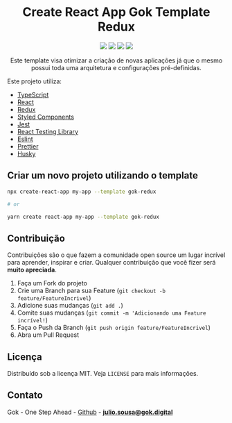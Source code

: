 <h1 align="center">Create React App Gok Template Redux</h1>

<p align="center">
  <img src="https://img.shields.io/static/v1?label=react&message=framework&color=blue&style=for-the-badge&logo=REACT"/>
  <img src="https://img.shields.io/static/v1?label=typescript&message=language&color=blue&style=for-the-badge&logo=TYPESCRIPT"/>
  <img src="http://img.shields.io/static/v1?label=DOCKER&message=Containers&color=blue&style=for-the-badge&logo=DOCKER"/>
  <img src="http://img.shields.io/static/v1?label=STATUS&message=PRODUCTION&color=green&style=for-the-badge"/>
</p>

<p align="center">Este template visa otimizar a criação de novas aplicações já que o mesmo possui toda uma arquitetura e configurações pré-definidas.</p>

Este projeto utiliza:

- [TypeScript](https://www.typescriptlang.org/)
- [React](https://pt-br.reactjs.org/)
- [Redux](https://redux.js.org/)
- [Styled Components](https://styled-components.com/)
- [Jest](https://jestjs.io/)
- [React Testing Library](https://testing-library.com/docs/react-testing-library/intro)
- [Eslint](https://eslint.org/)
- [Prettier](https://prettier.io/)
- [Husky](https://github.com/typicode/husky)

## Criar um novo projeto utilizando o template

```bash
npx create-react-app my-app --template gok-redux

# or

yarn create react-app my-app --template gok-redux
```

<!-- CONTRIBUTING -->

## Contribuição

Contribuições são o que fazem a comunidade open source um lugar incrível para aprender, inspirar e criar. Qualquer contribuição que você fizer será **muito apreciada**.

1. Faça um Fork do projeto
2. Crie uma Branch para sua Feature (`git checkout -b feature/FeatureIncrivel`)
3. Adicione suas mudanças (`git add .`)
4. Comite suas mudanças (`git commit -m 'Adicionando uma Feature incrível!`)
5. Faça o Push da Branch (`git push origin feature/FeatureIncrivel`)
6. Abra um Pull Request

<!-- LICENSE -->

## Licença

Distribuído sob a licença MIT. Veja `LICENSE` para mais informações.

<!-- CONTACT -->

## Contato

Gok - One Step Ahead - [Github](https://github.com/gok-dev) - **julio.sousa@gok.digital**
